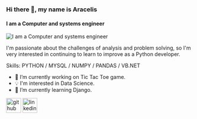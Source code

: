 ### Hi there 👋, my name is Aracelis
#### I am a Computer and systems engineer
![I am a Computer and systems engineer](https://c.tenor.com/-Fbyl7vqHiYAAAAi/goma-cat.gif)

I'm passionate about the challenges of analysis and problem solving, so I'm very interested in continuing to learn to improve as a Python developer.

Skills: PYTHON / MYSQL / NUMPY / PANDAS / VB.NET

- 🔭 I’m currently working on Tic Tac Toe game.
- 💡 I'm interested in Data Science.
- 🌱 I’m currently learning Django. 

[<img src='https://cdn.jsdelivr.net/npm/simple-icons@3.0.1/icons/github.svg' alt='github' height='40'>](https://github.com/AritaRep)  [<img src='https://cdn.jsdelivr.net/npm/simple-icons@3.0.1/icons/linkedin.svg' alt='linkedin' height='40'>](https://www.linkedin.com/in/aracelis-gonzalez-4aa1b323a/)  
